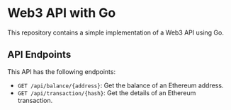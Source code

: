 <!DOCTYPE html>
<html lang="en">
<head>
  <meta charset="UTF-8">
  <meta name="viewport" content="width=device-width, initial-scale=1.0">
</head>
<body>
  <h1>Web3 API with Go</h1>
  <p>This repository contains a simple implementation of a Web3 API using Go.</p>
  <h2>API Endpoints</h2>
  <p>This API has the following endpoints:</p>
  <ul>
    <li><code>GET /api/balance/{address}</code>: Get the balance of an Ethereum address.</li>
    <li><code>GET /api/transaction/{hash}</code>: Get the details of an Ethereum transaction.</li>
  </ul>
</body>
</html>
